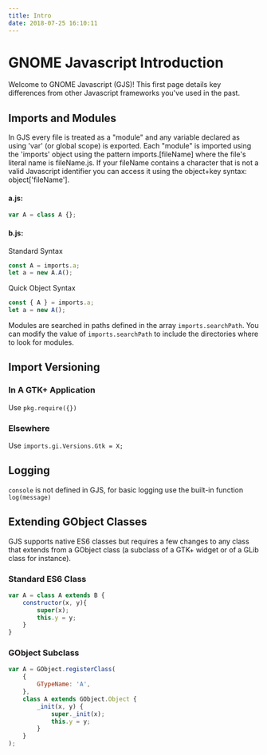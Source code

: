 ```yaml
---
title: Intro
date: 2018-07-25 16:10:11
---
```


# GNOME Javascript Introduction

Welcome to GNOME Javascript (GJS)! This first page details key differences from other Javascript frameworks you've used in the past.

## Imports and Modules

In GJS every file is treated as a "module" and any variable declared as using 'var' (or global scope) is exported. Each "module" is imported using the 'imports' object using the pattern imports.[fileName] where the file's literal name is fileName.js. If your fileName contains a character that is not a valid Javascript identifier you can access it using the object+key syntax: object['fileName'].

#### a.js:

```js
var A = class A {};
```

#### b.js:

Standard Syntax

```js
const A = imports.a;
let a = new A.A();
```

Quick Object Syntax

```js
const { A } = imports.a;
let a = new A();
```

Modules are searched in paths defined in the array `imports.searchPath`. You can modify the value of `imports.searchPath` to include the directories where to look for modules.

## Import Versioning

### In A GTK+ Application

Use `pkg.require({})`

### Elsewhere

Use `imports.gi.Versions.Gtk = X;`

## Logging

`console` is not defined in GJS, for basic logging use the built-in function `log(message)`

## Extending GObject Classes

GJS supports native ES6 classes but requires a few changes to any class that extends from a GObject class (a subclass of a GTK+ widget or of a GLib class for instance).

### Standard ES6 Class

```js
var A = class A extends B {
    constructor(x, y){
        super(x);
        this.y = y;
    }
}
```

### GObject Subclass

```js
var A = GObject.registerClass(
    {
        GTypeName: 'A',
    }, 
    class A extends GObject.Object {
        _init(x, y) {
            super._init(x);
            this.y = y;            
        }
    }
);
```
